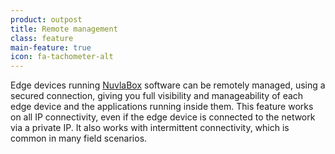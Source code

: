 ```yaml
---
product: outpost
title: Remote management
class: feature
main-feature: true
icon: fa-tachometer-alt
---
```


Edge devices running [NuvlaBox](https://sixsq.com/products-and-services/nuvlabox/overview) software can be remotely managed, using a secured connection, giving you full visibility and manageability of each edge device and the applications running inside them. This feature works on all IP connectivity, even if the edge device is connected to the network via a private IP.  It also works with intermittent connectivity, which is common in many field scenarios.
